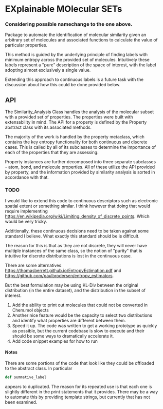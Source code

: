 # EXplainable MOlecular SETs

### Considering possible namechange to the one above.

Package to automate the identification of molecular similarity given an arbitrary set
of molecules and associated functions to calculate the value of particular properties.

This method is guided by the underlying principle of finding labels with minimum entropy
across the provided set of molecules. Intuitively these labels represent a "pure" description
of the space of interest, with the label adopting almost exclusively a single value.

Extending this approach to continuous labels is a future task with the discussion about
how this could be done provided below.

## API
The Similarity_Analysis Class handles the analysis of the molecular subset with a provided set
of properties. The properties were built with extensability in mind. The API for a property is
defined by the Property abstract class with its associated methods.

The majority of the work is handled by the property metaclass, which contains the key entropy functionality
for both continuous and discrete cases. This is called by all of its subclasses to determine the importance
of each of the properties that they are assessing.

Property instances are further decomposed into three separate subclasses - atom, bond, and molecule
properties. All of these utilize the API provided by property, and the information provided
by similarity analysis is sorted in accordance with that.

### TODO

I would like to extend this code to continuous descriptors such as electronic spatial extent or something similar.
I think however that doing that would require implementing https://en.wikipedia.org/wiki/Limiting_density_of_discrete_points.
Which would be very tricky.

Additionally, these continuous decisions need to be taken against some standard I believe. What exactly
this standard should be is difficult.

The reason for this is that as they are not discrete, they will never have multiple instances of the same class, so the notion
of "purity" that is intuitive for discrete distributions is lost in the continuous case.

There are some alternatives https://thomasberrett.github.io/EntropyEstimation.pdf and https://github.com/paulbrodersen/entropy_estimators.

But the best formulation may be using KL-Div between the original distribution (in the entire dataset), and the distribution in the subset of interest.

1. Add the ability to print out molecules that could not be converted in Chem.mol objects
2. Another nice feature would be the capacity to select two distributions and identify what properties are different between them.
3. Speed it up. The code was written to get a working prototype as quickly as possible, but the current codebase is slow to execute and their should be some ways to dramatically accelerate it.
6. Add code snippet examples for how to run

#### Notes
There are some portions of the code that look like they could be offloaded to the abstract class. In particular
```python
def summative_label
```
appears to duplicated. The reason for its repeated use is that each one is slightly different in the print statements that it provides. There may be a way to automate this by providing template strings, but currently that has not been examined.
